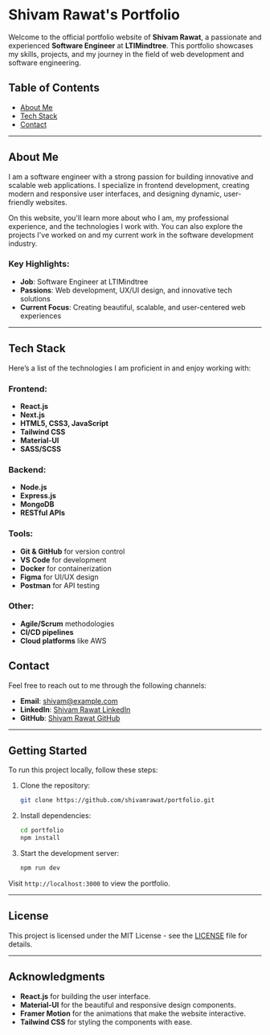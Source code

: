 # Shivam Rawat's Portfolio

Welcome to the official portfolio website of **Shivam Rawat**, a passionate and experienced **Software Engineer** at **LTIMindtree**. This portfolio showcases my skills, projects, and my journey in the field of web development and software engineering.

## Table of Contents

- [About Me](#about-me)
- [Tech Stack](#tech-stack)
- [Contact](#contact)

---

## About Me

I am a software engineer with a strong passion for building innovative and scalable web applications. I specialize in frontend development, creating modern and responsive user interfaces, and designing dynamic, user-friendly websites.

On this website, you'll learn more about who I am, my professional experience, and the technologies I work with. You can also explore the projects I've worked on and my current work in the software development industry.

### Key Highlights:

- **Job**: Software Engineer at LTIMindtree
- **Passions**: Web development, UX/UI design, and innovative tech solutions
- **Current Focus**: Creating beautiful, scalable, and user-centered web experiences

---

## Tech Stack

Here’s a list of the technologies I am proficient in and enjoy working with:

### Frontend:

- **React.js**
- **Next.js**
- **HTML5, CSS3, JavaScript**
- **Tailwind CSS**
- **Material-UI**
- **SASS/SCSS**

### Backend:

- **Node.js**
- **Express.js**
- **MongoDB**
- **RESTful APIs**

### Tools:

- **Git & GitHub** for version control
- **VS Code** for development
- **Docker** for containerization
- **Figma** for UI/UX design
- **Postman** for API testing

### Other:

- **Agile/Scrum** methodologies
- **CI/CD pipelines**
- **Cloud platforms** like AWS

## Contact

Feel free to reach out to me through the following channels:

- **Email**: [shivam@example.com](mailto:shivam@example.com)
- **LinkedIn**: [Shivam Rawat LinkedIn](https://www.linkedin.com/in/shivamrawat/)
- **GitHub**: [Shivam Rawat GitHub](https://github.com/shivamrawat)

---

## Getting Started

To run this project locally, follow these steps:

1. Clone the repository:

   ```bash
   git clone https://github.com/shivamrawat/portfolio.git
   ```

2. Install dependencies:

   ```bash
   cd portfolio
   npm install
   ```

3. Start the development server:
   ```bash
   npm run dev
   ```

Visit `http://localhost:3000` to view the portfolio.

---

## License

This project is licensed under the MIT License - see the [LICENSE](LICENSE) file for details.

---

## Acknowledgments

- **React.js** for building the user interface.
- **Material-UI** for the beautiful and responsive design components.
- **Framer Motion** for the animations that make the website interactive.
- **Tailwind CSS** for styling the components with ease.
